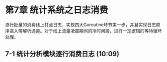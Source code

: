 # 第7章 统计系统之日志消费
逐行批量的消费线上打点日志，实现四大Goroutine环节第一步，并且实现日志顺序进入带解析通道。对于线上流量凌晨期间的冷时间段，进行一定逻辑的等待循环处理。


## 7-1 统计分析模块逐行消费日志 (10:09)
